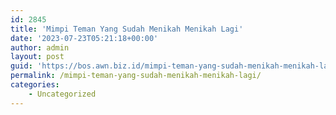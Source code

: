 ```yaml
---
id: 2845
title: 'Mimpi Teman Yang Sudah Menikah Menikah Lagi'
date: '2023-07-23T05:21:18+00:00'
author: admin
layout: post
guid: 'https://bos.awn.biz.id/mimpi-teman-yang-sudah-menikah-menikah-lagi/'
permalink: /mimpi-teman-yang-sudah-menikah-menikah-lagi/
categories:
    - Uncategorized
---
```



